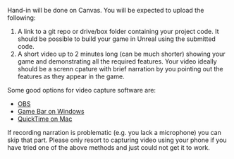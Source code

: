 Hand-in will be done on Canvas. You will be expected to upload the following:

1. A link to a git repo or drive/box folder containing your project code. It should be possible to build your game in Unreal using the submitted code.
2. A short video up to 2 minutes long (can be much shorter) showing your game and demonstrating all the required features. Your video ideally should be a screnn cpature with brief narration by you pointing out the features as they appear in the game.

Some good options for video capture software are:
+ [OBS](https://obsproject.com/)
+ [Game Bar on Windows](https://www.pcmag.com/how-to/how-to-capture-video-clips-in-windows-10)
+ [QuickTime on Mac](https://support.apple.com/en-us/HT208721)

If recording narration is problematic (e.g. you lack a microphone) you can skip that part. Please only resort to capturing video using your phone if you have tried one of the above methods and just could not get it to work. 
